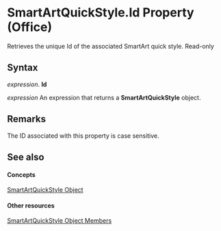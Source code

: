 
# SmartArtQuickStyle.Id Property (Office)

Retrieves the unique Id of the associated SmartArt quick style. Read-only


## Syntax

 _expression_. **Id**

 _expression_ An expression that returns a **SmartArtQuickStyle** object.


## Remarks

The ID associated with this property is case sensitive.


## See also


#### Concepts


[SmartArtQuickStyle Object](e128920b-7adc-71e2-928b-84285f24d574.md)
#### Other resources


[SmartArtQuickStyle Object Members](9121866b-1308-4024-faa6-fa9254f18dd6.md)
